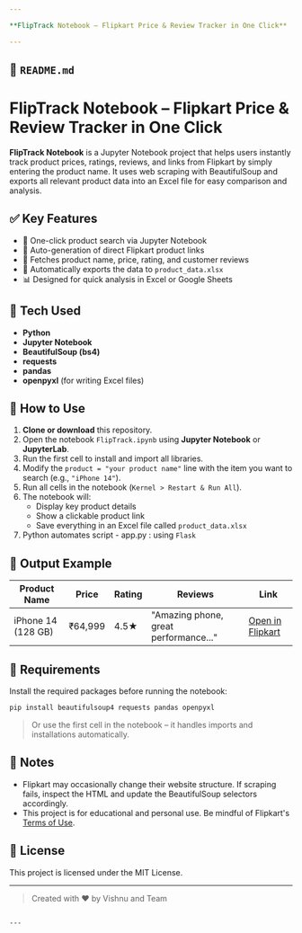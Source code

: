 ```yaml
---

**FlipTrack Notebook – Flipkart Price & Review Tracker in One Click**

---
```


## 📄 `README.md`

# FlipTrack Notebook – Flipkart Price & Review Tracker in One Click

**FlipTrack Notebook** is a Jupyter Notebook project that helps users instantly track product prices, ratings, reviews, and links from Flipkart by simply entering the product name. It uses web scraping with BeautifulSoup and exports all relevant product data into an Excel file for easy comparison and analysis.

## ✅ Key Features

- 🧠 One-click product search via Jupyter Notebook
- 🔗 Auto-generation of direct Flipkart product links
- 💬 Fetches product name, price, rating, and customer reviews
- 📁 Automatically exports the data to `product_data.xlsx`
- 📊 Designed for quick analysis in Excel or Google Sheets

## 🧰 Tech Used

- **Python**
- **Jupyter Notebook**
- **BeautifulSoup (bs4)**
- **requests**
- **pandas**
- **openpyxl** (for writing Excel files)

## 🚀 How to Use

1. **Clone or download** this repository.
2. Open the notebook `FlipTrack.ipynb` using **Jupyter Notebook** or **JupyterLab**.
3. Run the first cell to install and import all libraries.
4. Modify the `product = "your product name"` line with the item you want to search (e.g., `"iPhone 14"`).
5. Run all cells in the notebook (`Kernel > Restart & Run All`).
6. The notebook will:
    - Display key product details
    - Show a clickable product link
    - Save everything in an Excel file called `product_data.xlsx`
7. Python automates script - app.py : using `Flask` 

## 📁 Output Example

| Product Name        | Price    | Rating | Reviews                              | Link                              |
|---------------------|----------|--------|---------------------------------------|-----------------------------------|
| iPhone 14 (128 GB)  | ₹64,999  | 4.5★   | "Amazing phone, great performance..." | [Open in Flipkart](https://www.flipkart.com/...) |

## 🔧 Requirements

Install the required packages before running the notebook:

```bash
pip install beautifulsoup4 requests pandas openpyxl
````

> Or use the first cell in the notebook – it handles imports and installations automatically.

## 📌 Notes

* Flipkart may occasionally change their website structure. If scraping fails, inspect the HTML and update the BeautifulSoup selectors accordingly.
* This project is for educational and personal use. Be mindful of Flipkart's [Terms of Use](https://www.flipkart.com/pages/terms).

## 📄 License

This project is licensed under the MIT License.

---

> Created with ❤️ by Vishnu and Team

```

---
